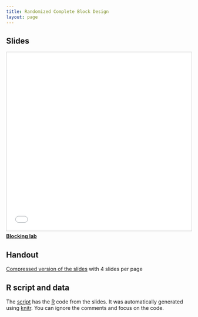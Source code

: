 ```yaml
---
title: Randomized Complete Block Design
layout: page
---
```



## Slides

<iframe src="//www.slideshare.net/slideshow/embed_code/key/6Swpy0qqn4IpSc" width="595" height="485" frameborder="0" marginwidth="0" marginheight="0" scrolling="no" style="border:1px solid #CCC; border-width:1px; margin-bottom:5px; max-width: 100%;" allowfullscreen> </iframe> <div style="margin-bottom:5px"> <strong> <a href="//www.slideshare.net/richardchandler/blocking-lab" title="Blocking lab" target="_blank">Blocking lab</a> </strong> </div>



## Handout

[Compressed version of the slides](lab-blocking-handout.pdf) with 4 slides per page



## R script and data

The [script](lab-blocking.R) has the [R](https://www.r-project.org/) code from the slides. It was automatically generated using [knitr](https://yihui.name/knitr/). You can ignore the comments and focus on the code.
